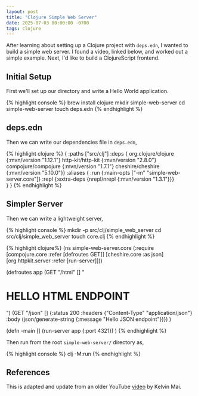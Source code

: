 ```yaml
---
layout: post
title: "Clojure Simple Web Server"
date: 2025-07-03 00:00:00 -0700
tags: clojure
---
```


After learning about setting up a Clojure project with `deps.edn`, I wanted to
build a simple web server. I found a video, linked below, and worked out a
simple example. Next, I'd like to build a ClojureScript frontend.


## Initial Setup ##

First we'll set up our directory and write a Hello World application.

{% highlight console %}
brew install clojure 
mkdir simple-web-server
cd simple-web-server
touch deps.edn
{% endhighlight %}


## deps.edn ##

Then we can write our dependencies file in `deps.edn`,

{% highlight clojure %}
{
  :paths ["src/clj"]
  :deps {
            org.clojure/clojure {:mvn/version "1.12.1"}
            http-kit/http-kit {:mvn/version "2.8.0"}
            compojure/compojure {:mvn/version "1.7.1"}
            cheshire/cheshire {:mvn/version "5.10.0"}}
  :aliases {
    :run {:main-opts ["-m" "simple-web-server.core"]}
    :repl {:extra-deps {nrepl/nrepl {:mvn/version "1.3.1"}}}       
  }
} 
{% endhighlight %}


## Simpler Server ##

Then we can write a lightweight server,

{% highlight console %}
mkdir -p src/clj/simple_web_server
cd src/clj/simple_web_server
touch core.clj
{% endhighlight %}

{% highlight clojure%}
(ns simple-web-server.core
  (:require
   [compojure.core :refer [defroutes GET]]
   [cheshire.core :as json]
   [org.httpkit.server :refer [run-server]]))

(defroutes app
  (GET "/html" [] "<h1>HELLO HTML ENDPOINT</h1>")
  (GET "/json" [] {:status 200
                   :headers {"Content-Type" "application/json"}
                   :body (json/generate-string {:message "Hello JSON endpoint"})})
  )

(defn -main []
  (run-server app {:port 4321})
)
{% endhighlight %}

Then run from the root `simple-web-server/` directory as,

{% highlight console %}
clj -M:run
{% endhighlight %}


## References ##

This is adapted and update from an older YouTube [video](https://www.youtube.com/watch?v=yVk_ImBQqms) by Kelvin Mai.
